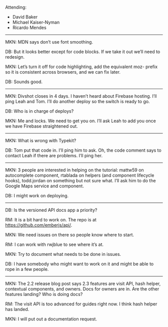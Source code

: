 Attending:

-   David Baker
-   Michael Kaiser-Nyman
-   Ricardo Mendes

------------------------------------------------------------------------

MKN: MDN says don’t use font smoothing.

DB: But it looks better except for code blocks. If we take it out we’ll need to redesign.

MKN: Let’s turn it off for code highlighting, add the equivalent moz- prefix so it is consistent across browsers, and we can fix later.

DB: Sounds good.

------------------------------------------------------------------------

MKN: Divshot closes in 4 days. I haven’t heard about Firebase hosting. I’ll ping Leah and Tom. I’ll do another deploy so the switch is ready to go.

DB: Who is in charge of deploys?

MKN: Me and locks. We need to get you on. I’ll ask Leah to add you once we have Firebase straightened out.

------------------------------------------------------------------------

MKN: What is wrong with Typekit?

DB: Tom put that code in. I’ll ping him to ask. Oh, the code comment says to contact Leah if there are problems. I’ll ping her.

------------------------------------------------------------------------

MKN: 3 people are interested in helping on the tutorial: mattw59 on autocomplete component, rtablada on helpers (and component lifecycle hooks), todd.jordan on something but not sure what. I’ll ask him to do the Google Maps service and component.

DB: I might work on deploying.

------------------------------------------------------------------------

DB: Is the versioned API docs app a priority?

RM: It is a bit hard to work on. The repo is at https://github.com/emberjs/api/.

MKN: We need issues on there so people know where to start.

RM: I can work with rwjblue to see where it’s at.

MKN: Try to document what needs to be done in issues.

DB: I have somebody who might want to work on it and might be able to rope in a few people.

------------------------------------------------------------------------

MKN: The 2.2 release blog post says 2.3 features are visit API, hash helper, contextual components, and owners. Docs for owners are in. Are the other features landing? Who is doing docs?

RM: The visit API is too advanced for guides right now. I think hash helper has landed.

MKN: I will put out a documentation request.
